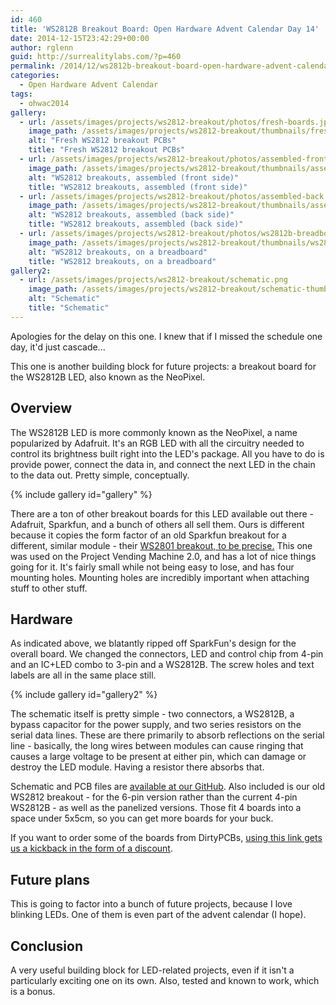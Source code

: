```yaml
---
id: 460
title: 'WS2812B Breakout Board: Open Hardware Advent Calendar Day 14'
date: 2014-12-15T23:42:29+00:00
author: rglenn
guid: http://surrealitylabs.com/?p=460
permalink: /2014/12/ws2812b-breakout-board-open-hardware-advent-calendar-day-14/
categories:
  - Open Hardware Advent Calendar
tags:
  - ohwac2014
gallery:
  - url: /assets/images/projects/ws2812-breakout/photos/fresh-boards.jpg
    image_path: /assets/images/projects/ws2812-breakout/thumbnails/fresh-boards.jpg
    alt: "Fresh WS2812 breakout PCBs"
    title: "Fresh WS2812 breakout PCBs"
  - url: /assets/images/projects/ws2812-breakout/photos/assembled-front.jpg
    image_path: /assets/images/projects/ws2812-breakout/thumbnails/assembled-front.jpg
    alt: "WS2812 breakouts, assembled (front side)"
    title: "WS2812 breakouts, assembled (front side)"
  - url: /assets/images/projects/ws2812-breakout/photos/assembled-back.jpg
    image_path: /assets/images/projects/ws2812-breakout/thumbnails/assembled-back.jpg
    alt: "WS2812 breakouts, assembled (back side)"
    title: "WS2812 breakouts, assembled (back side)"
  - url: /assets/images/projects/ws2812-breakout/photos/ws2812b-breadboard.jpg
    image_path: /assets/images/projects/ws2812-breakout/thumbnails/ws2812b-breadboard.jpg
    alt: "WS2812 breakouts, on a breadboard"
    title: "WS2812 breakouts, on a breadboard"
gallery2:
  - url: /assets/images/projects/ws2812-breakout/schematic.png
    image_path: /assets/images/projects/ws2812-breakout/schematic-thumb.png
    alt: "Schematic"
    title: "Schematic"
---
```

Apologies for the delay on this one. I knew that if I missed the schedule one day, it'd just cascade...

This one is another building block for future projects: a breakout board for the WS2812B LED, also known as the NeoPixel.

<h2>Overview</h2>
The WS2812B LED is more commonly known as the NeoPixel, a name popularized by Adafruit. It's an RGB LED with all the circuitry needed to control its brightness built right into the LED's package. All you have to do is provide power, connect the data in, and connect the next LED in the chain to the data out. Pretty simple, conceptually.

{% include gallery id="gallery" %}

There are a ton of other breakout boards for this LED available out there - Adafruit, Sparkfun, and a bunch of others all sell them. Ours is different because it copies the form factor of an old Sparkfun breakout for a different, similar module - their <a href="https://www.sparkfun.com/products/retired/10504" target="_blank">WS2801 breakout, to be precise.</a> This one was used on the Project Vending Machine 2.0, and has a lot of nice things going for it. It's fairly small while not being easy to lose, and has four mounting holes. Mounting holes are incredibly important when attaching stuff to other stuff.

<h2>Hardware</h2>
As indicated above, we blatantly ripped off SparkFun's design for the overall board. We changed the connectors, LED and control chip from 4-pin and an IC+LED combo to 3-pin and a WS2812B. The screw holes and text labels are all in the same place still.

{% include gallery id="gallery2" %}

The schematic itself is pretty simple - two connectors, a WS2812B, a bypass capacitor for the power supply, and two series resistors on the serial data lines. These are there primarily to absorb reflections on the serial line - basically, the long wires between modules can cause ringing that causes a large voltage to be present at either pin, which can damage or destroy the LED module. Having a resistor there absorbs that.

Schematic and PCB files are <a href="https://github.com/SurrealityLabs/WS2812Breakout" target="_blank">available at our GitHub</a>. Also included is our old WS2812 breakout - for the 6-pin version rather than the current 4-pin WS2812B - as well as the panelized versions. Those fit 4 boards into a space under 5x5cm, so you can get more boards for your buck.

If you want to order some of the boards from DirtyPCBs, <a href="http://dirtypcbs.com/view.php?share=2713&accesskey=6736006d60aca24d053561f56424ec3f" target="_blank">using this link gets us a kickback in the form of a discount</a>.

<h2>Future plans</h2>
This is going to factor into a bunch of future projects, because I love blinking LEDs. One of them is even part of the advent calendar (I hope).

<h2>Conclusion</h2>
A very useful building block for LED-related projects, even if it isn't a particularly exciting one on its own. Also, tested and known to work, which is a bonus.